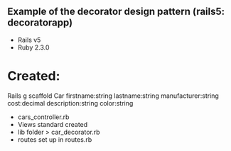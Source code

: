 ## Example of the decorator design pattern (rails5: decoratorapp)


* Rails v5
* Ruby 2.3.0

# Created:
Rails g scaffold Car  firstname:string lastname:string manufacturer:string cost:decimal description:string color:string

* cars_controller.rb
* Views standard created
* lib folder > car_decorator.rb
* routes set up in routes.rb 
